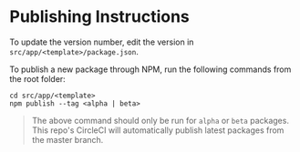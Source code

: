 # Publishing Instructions

To update the version number, edit the version in `src/app/<template>/package.json`. 

To publish a new package through NPM, run the following commands from the root folder: 

```
cd src/app/<template>
npm publish --tag <alpha | beta>
```

> The above command should only be run for `alpha` or `beta` packages.  This repo's CircleCI will automatically publish latest packages from the master branch. 
